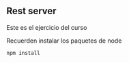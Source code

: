 ## Rest server

Este es el ejercicio del curso

Recuerden instalar los paquetes de node

````
npm install
````